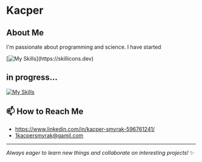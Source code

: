 # Kacper

## About Me
I'm passionate about programming and science. I have started 

  
[![My Skills](https://skillicons.dev/icons?i=azure,powershell,bash,ubuntu,kali,windows,py,cpp,django,dotnet,git,html,css,js,typescript,react,nextjs,java,latex,mysql,neovim,obsidian,)](https://skillicons.dev)

## in progress...
[![My Skills](https://skillicons.dev/icons?i=cs)](https://skillicons.dev)


## 📫 How to Reach Me
* https://www.linkedin.com/in/kacper-smyrak-596761241/
* 1kacpersmyrak@gamil.com


---
*Always eager to learn new things and collaborate on interesting projects!* ✨
